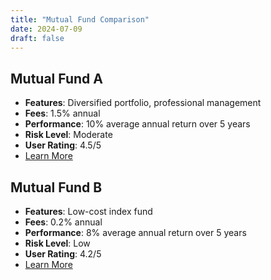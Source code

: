 ```yaml
---
title: "Mutual Fund Comparison"
date: 2024-07-09
draft: false
---
```


## Mutual Fund A
- **Features**: Diversified portfolio, professional management
- **Fees**: 1.5% annual
- **Performance**: 10% average annual return over 5 years
- **Risk Level**: Moderate
- **User Rating**: 4.5/5
- [Learn More](https://affiliate-link.com/mutual-fund-a)

## Mutual Fund B
- **Features**: Low-cost index fund
- **Fees**: 0.2% annual
- **Performance**: 8% average annual return over 5 years
- **Risk Level**: Low
- **User Rating**: 4.2/5
- [Learn More](https://affiliate-link.com/mutual-fund-b)
